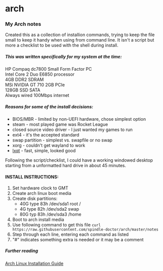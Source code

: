 # arch
### My Arch notes

Created this as a collection of installion commands, trying to 
keep the file small to keep it handy when using from command 
line.  It isn't a script but more a checklist to be used with 
the shell during install.

##### This was written specifically for my system at the time:  
HP Compaq dc7800 Small Form Factor PC  
Intel Core 2 Duo E6850 processor  
4GB DDR2 SDRAM  
MSi NVIDIA GT 710 2GB PCIe  
128GB SSD SATA  
Always wired 100Mbps internet  

##### Reasons for some of the install decisions:
* BIOS/MBR - limited by non-UEFI hardware, chose simplest option
* steam - most played game was Rocket League
* closed source video driver - I just wanted my games to run
* ext4 - it's the accepted standard
* swap partition - simplest vs. swapfile or no swap
* xorg - couldn't get wayland to work
* [lxqt](https://lxqt.org/) - fast, simple, looked good

Following the script/checklist, I could have a working windowed 
desktop starting from a unformatted hard drive in about 45 minutes.

#### INSTALL INSTRUCTIONS:

1. Set hardware clock to GMT
2. Create arch linux boot media
3. Create disk partitions:
   - 40G type 83h /dev/sda1 root /
   - 4G type 82h /dev/sda2 swap
   - 80G typ 83h /dev/sda3 /home
4. Boot to arch install media
5. Use following command to get this file
 `curl https://raw.githubusercontent.com/spindle-doctor/arch/master/notes`
6. Step through each line, entering each command as listed
7. "#" indicates something extra is needed or it may be a comment

##### Further reading
[Arch Linux Installation Guide](https://wiki.archlinux.org/index.php/installation_guide)
